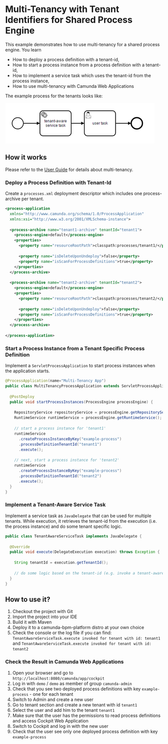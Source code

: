 # Multi-Tenancy with Tenant Identifiers for Shared Process Engine

This example demonstrates how to use multi-tenancy for a shared process engine. You learn

* How to deploy a process definition with a tenant-id,
* How to start a process instance from a process definition with a tenant-id,
* How to implement a service task which uses the tenant-id from the process instance,
* How to use multi-tenancy with Camunda Web Applications

The example process for the tenants looks like:

![Example Process for Tenant](docs/process.png)

## How it works

Please refer to the [User Guide](http://docs.camunda.org/manual/7.11/user-guide/process-engine/multi-tenancy/) for details about multi-tenancy.

### Deploy a Process Definition with Tenant-Id

Create a `processes.xml` deployment descriptor which includes one process-archive per tenant.

``` xml
<process-application
  xmlns="http://www.camunda.org/schema/1.0/ProcessApplication"
  xmlns:xsi="http://www.w3.org/2001/XMLSchema-instance">

  <process-archive name="tenant1-archive" tenantId="tenant1">
    <process-engine>default</process-engine>
    <properties>
      <property name="resourceRootPath">classpath:processes/tenant1/</property>

      <property name="isDeleteUponUndeploy">false</property>
      <property name="isScanForProcessDefinitions">true</property>
    </properties>
  </process-archive>

  <process-archive name="tenant2-archive" tenantId="tenant2">
    <process-engine>default</process-engine>
    <properties>
      <property name="resourceRootPath">classpath:processes/tenant2/</property>

      <property name="isDeleteUponUndeploy">false</property>
      <property name="isScanForProcessDefinitions">true</property>
    </properties>
  </process-archive>

</process-application>
```

### Start a Process Instance from a Tenant Specific Process Definition

Implement a `ServletProcessApplication` to start process instances when the application starts.

``` java
@ProcessApplication(name="Multi-Tenancy App")
public class MultiTenancyProcessApplication extends ServletProcessApplication {

  @PostDeploy
  public void startProcessInstances(ProcessEngine processEngine) {

    RepositoryService repositoryService = processEngine.getRepositoryService();
    RuntimeService runtimeService = processEngine.getRuntimeService();

    // start a process instance for 'tenant1'
    runtimeService
      .createProcessInstanceByKey("example-process")
      .processDefinitionTenantId("tenant1")
      .execute();

    // next, start a process instance for 'tenant2'
    runtimeService
      .createProcessInstanceByKey("example-process")
      .processDefinitionTenantId("tenant2")
      .execute();
  }
}
```

### Implement a Tenant-Aware Service Task

Implement a service task as `JavaDelegate` that can be used for multiple tenants. While execution, it retrieves the tenant-id from the execution (i.e. the process instance) and do some tenant specific logic.  

``` java
public class TenantAwareServiceTask implements JavaDelegate {

  @Override
  public void execute(DelegateExecution execution) throws Exception {

    String tenantId = execution.getTenantId();

    // do some logic based on the tenant-id (e.g. invoke a tenant-aware service)
  }
}
```

## How to use it?

1. Checkout the project with Git
2. Import the project into your IDE
3. Build it with Maven
4. Deploy it to a camunda-bpm-platform distro at your own choice
5. Check the console or the log file if you can find: 
`TenantAwareServiceTask.execute invoked for tenant with id: tenant1` and
`TenantAwareServiceTask.execute invoked for tenant with id: tenant2`

### Check the Result in Camunda Web Applications

1. Open your browser and go to `http://localhost:8080/camunda/app/cockpit`
2. Log in with `demo` / `demo` as member of group `camunda-admin`
3. Check that you see two deployed process definitions with key `example-process` - one for each tenant
4. Switch to Admin and create a new user
5. Go to tenant section and create a new tenant with id `tenant1`
6. Select the user and add him to the tenant `tenant1`
7. Make sure that the user has the permissions to read process definitions and access Cockpit Web Application
8. Switch to Cockpit and log in with the new user
9. Check that the user see only one deployed process definition with key `example-process`
